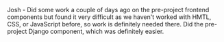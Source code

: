 Josh - Did some work a couple of days ago on the pre-project frontend components but found it very difficult as we haven't
worked with HMTL, CSS, or JavaScript before, so work is definitely needed there. Did the pre-project Django component, which
was definitely easier.